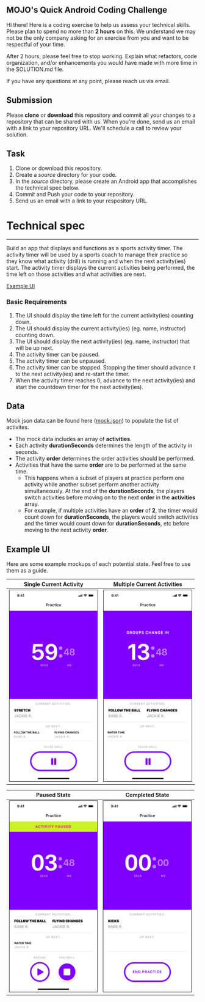 ## MOJO's Quick Android Coding Challenge

Hi there! Here is a coding exercise to help us assess your technical skills. Please plan to spend no more than **2 hours** on this. We understand we may not be the only company asking for an exercise from you and want to be respectful of your time.

After 2 hours, please feel free to stop working. Explain what refactors, code organization, and/or enhancements you would have made with more time in the SOLUTION.md file.

If you have any questions at any point, please reach us via email.

## Submission
Please **clone** or **download** this repository and commit all your changes to a repository that can be shared with us. When you're done, send us an email with a link to your repository URL. We'll schedule a call to review your solution.

## Task

1. Clone or download this repository.
2. Create a *source* directory for your code.
3. In the *source* directory, please create an Android app that accomplishes the technical spec below.
4. Commit and Push your code to your repository.
5. Send us an email with a link to your respository URL.

# Technical spec
_____________

Build an app that displays and functions as a sports activity timer. The activity timer will be used by a sports coach to manage their practice so they know what activity (drill) is running and when the next activity(ies) start. The activity timer displays the current activities being performed, the time left on those activities and what activities are next. 

[Example UI](#ui)

### Basic Requirements

1. The UI should display the time left for the current activity(ies) counting down.
1. The UI should display the current activity(ies) (eg. name, instructor) counting down.
1. The UI should display the next activity(ies) (eg. name, instructor) that will be up next.
1. The activity timer can be paused.
2. The activity timer can be unpaused.
3. The activity timer can be stopped. Stopping the timer should advance it to the next activity(ies) and re-start the timer. 
1. When the activity timer reaches 0, advance to the next activity(ies) and start the countdown timer for the next activity(ies).

## Data

Mock json data can be found here ([mock.json](mock.json)) to populate the list of activites.

* The mock data includes an array of **activities**. 
* Each activity **durationSeconds** determines the length of the activity in seconds. 
* The activity **order** determines the order activities should be performed. 
* Activities that have the same **order** are to be performed at the same time.
	*  This happens when a subset of players at practice perform one activity while another subset perform another activity simultaneously. At the end of the **durationSeconds**, the players switch activities before moving on to the next **order** in the **activities** array.
	*  For example, if multiple activities have an **order** of **2**, the timer would count down for **durationSeconds**, the players would switch activities and the timer would count down for **durationSeconds**, etc before moving to the next activity **order**.

	

## Example UI

Here are some example mockups of each potential state. Feel free to use them as a guide. 

| Single Current Activity  | Multiple Current Activities |
| ------------- | ------------- |
| <img src="examples/Single Activity.png" height="500" border="1px solid"> | <img src="examples/Multiple Activities.png" height="500" border="1px solid"> |


| Paused State  | Completed State |
| ------------- | ------------- |
| <img src="examples/Stopped State.png" height="500" border="1px solid">  | <img src="examples/Completed State.png" height="500" border="1px solid">
